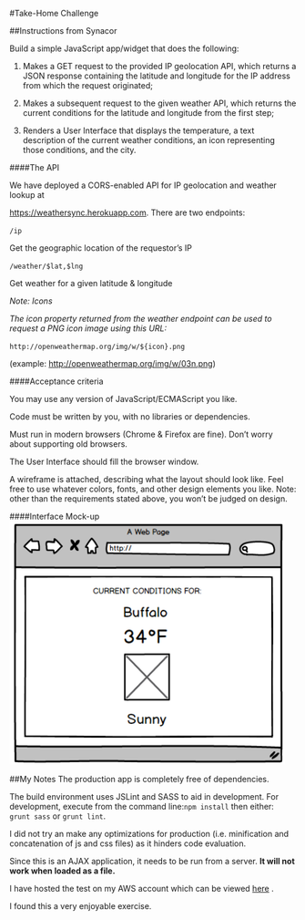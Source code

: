 #Take-Home Challenge

##Instructions from Synacor

Build a simple JavaScript app/widget that does the following:

1. Makes a GET request to the provided IP geolocation API, which returns a JSON response containing the latitude and longitude for the IP address from which the request originated;

2. Makes a subsequent request to the given weather API, which returns the current conditions for the latitude and longitude from the first step;

3. Renders a User Interface that displays the temperature, a text description of the current weather conditions, an icon representing those conditions, and the city.

####The API

We have deployed a CORS-enabled API for IP geolocation and weather lookup at

https://weathersync.herokuapp.com. There are two endpoints:

`/ip`

Get the geographic location of the requestor’s IP

`/weather/$lat,$lng`

Get weather for a given latitude & longitude

*Note: Icons*

*The icon property returned from the weather endpoint can be used to request a PNG icon image using this URL:*

`http://openweathermap.org/img/w/${icon}.png`

(example: http://openweathermap.org/img/w/03n.png)


####Acceptance criteria

You may use any version of JavaScript/ECMAScript you like.

Code must be written by you, with no libraries or dependencies.

Must run in modern browsers (Chrome & Firefox are fine). Don’t worry about supporting old browsers.

The User Interface should fill the browser window.

A wireframe is attached, describing what the layout should look like. Feel free to use whatever colors, fonts, and other design elements you like. Note: other than the requirements stated above, you won’t be judged on design.

####Interface Mock-up
![alt text](./images/interface.png "Interface mock-up")

##My Notes
The production app is completely free of dependencies.

The build environment uses JSLint and SASS to aid in development. For development, execute from the command line:`npm install` then either: `grunt sass` or `grunt lint`.

I did not try an make any optimizations for production (i.e. minification and concatenation of js and css files) as it hinders code evaluation.

Since this is an AJAX application, it needs to be run from a server. **It will not work when loaded as a file.**

I have hosted the test on my AWS account which can be viewed [here](https://s3-us-west-1.amazonaws.com/synacor-mgable/index.html, "Synacor Test on AWS") .

I found this a very enjoyable exercise.
